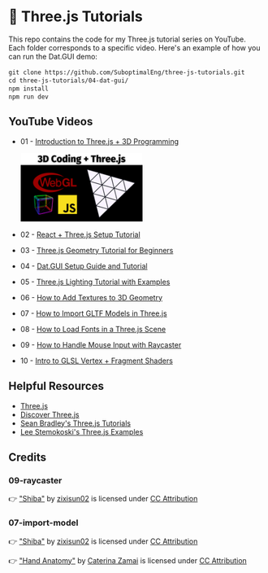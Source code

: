 # 🥉 Three.js Tutorials

This repo contains the code for my Three.js tutorial series on YouTube. Each folder corresponds to a specific video. Here's an example of how you can run the Dat.GUI demo:

```
git clone https://github.com/SuboptimalEng/three-js-tutorials.git
cd three-js-tutorials/04-dat-gui/
npm install
npm run dev
```

## YouTube Videos

- 01 - [Introduction to Three.js + 3D Programming](https://www.youtube.com/watch?v=MSZ7nqqgVKc)

  <img src="/_thumbnails/01-intro.png" width="50%">

- 02 - [React + Three.js Setup Tutorial](https://www.youtube.com/watch?v=d63N4g8p_wI)
- 03 - [Three.js Geometry Tutorial for Beginners](https://www.youtube.com/watch?v=K_CwmMlNmQo)
- 04 - [Dat.GUI Setup Guide and Tutorial](https://www.youtube.com/watch?v=JyhhHhoqK2o)
- 05 - [Three.js Lighting Tutorial with Examples](https://www.youtube.com/watch?v=bsLosbweLNE)
- 06 - [How to Add Textures to 3D Geometry](https://www.youtube.com/watch?v=vLz2Rk1r_gQ)
- 07 - [How to Import GLTF Models in Three.js](https://www.youtube.com/watch?v=WBe3xrV4CPM)
- 08 - [How to Load Fonts in a Three.js Scene](https://www.youtube.com/watch?v=l7K9AMnesJQ)
- 09 - [How to Handle Mouse Input with Raycaster](https://www.youtube.com/watch?v=CbUhot3K-gc)
- 10 - [Intro to GLSL Vertex + Fragment Shaders](https://www.youtube.com/watch?v=EntBBM6nqQA)

## Helpful Resources

- [Three.js](https://threejs.org/)
- [Discover Three.js](https://discoverthreejs.com/book/introduction/)
- [Sean Bradley's Three.js Tutorials](https://sbcode.net/threejs/)
- [Lee Stemokoski's Three.js Examples](https://stemkoski.github.io/Three.js/index.html)

## Credits

### 09-raycaster

👉 ["Shiba"](https://sketchfab.com/3d-models/shiba-faef9fe5ace445e7b2989d1c1ece361c) by [zixisun02](https://sketchfab.com/zixisun51) is licensed under [CC Attribution](http://creativecommons.org/licenses/by/4.0/)

### 07-import-model

👉 ["Shiba"](https://sketchfab.com/3d-models/shiba-faef9fe5ace445e7b2989d1c1ece361c) by [zixisun02](https://sketchfab.com/zixisun51) is licensed under [CC Attribution](http://creativecommons.org/licenses/by/4.0/)

👉 ["Hand Anatomy"](https://sketchfab.com/3d-models/hand-anatomy-ada8498be9754e9f90b2eecc1b4ef8c5) by [Caterina Zamai](https://www.artstation.com/zaccate) is licensed under [CC Attribution](https://creativecommons.org/licenses/by/4.0/)
